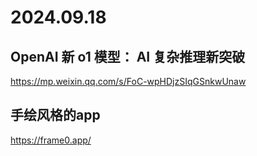 # 2024.09.18

## OpenAI 新 o1 模型： AI 复杂推理新突破

https://mp.weixin.qq.com/s/FoC-wpHDjzSIqGSnkwUnaw

## 手绘风格的app

https://frame0.app/